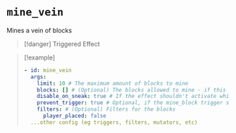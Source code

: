 # `mine_vein`

Mines a vein of blocks

> [!danger] Triggered Effect

> [!example]
> ```yaml
> - id: mine_vein
>   args:
>     limit: 10 # The maximum amount of blocks to mine
>     blocks: [] # (Optional) The blocks allowed to mine - if this is not specified, only blocks of the same type as the first block will be mined.
>     disable_on_sneak: true # If the effect shouldn't activate while sneaking
>     prevent_trigger: true # Optional, if the mine_block trigger should not be called from this
>     filters: # (Optional) Filters for the blocks
>       player_placed: false
>   ...other config (eg triggers, filters, mutators, etc)
> ```

